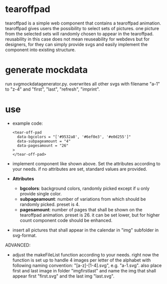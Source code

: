 # tearoffpad
tearoffpad is a simple web component that contains a tearoffpad animation. tearoffpad gives users the possibility to select sets of pictures. one picture from the selected sets will randomly chosen to appear in the tearoffpad. reusability in this case does not mean reuseability for webdevs but for designers, for they can simply provide svgs and easily implement the component into existing structure.

# generate mockdata
run svgmockdatagenerator.py. overwrites all other svgs with filename "a-1" to "z-4" and "first", "last", "refresh", "imprint".

# use
* example code:
    
      <tear-off-pad 
        data-bgcolors = "['#9532a8', '#6ef0e3', '#e0d255']"
        data-subpageamount = "4"
        data-pagesamount = "26"
      >
      </tear-off-pad>

* implement component like shown above. Set the attributes according to your needs. if no attributes are set, standard values are provided.

* **Attributes**
  * **bgcolors**: background colors, randomly picked except if u only provide single color.
  * **subpageamount**: number of variations from which should be randomly picked. preset is 4.
  * **pagesamount**: number of pages that shall be shown on the tearoffpad animation. preset is 26. it can be set lower, but for higher count component code should be enhanced.

* insert all pictures that shall appear in the calendar in "img" subfolder in svg-format.

ADVANCED:
* adjust the makeFileList function according to your needs. right now the function is set up to handle 4 images per letter of the alphabet with following naming convention: "[a-z]-[1-4].svg", e.g. "a-1.svg".
also place first and last image in folder "imgfirstlast" and name the img that shall appear first "first.svg" and the last img "last.svg".
